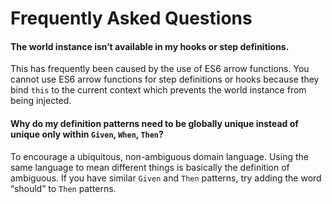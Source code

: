 # Frequently Asked Questions

#### The world instance isn’t available in my hooks or step definitions.

This has frequently been caused by the use of ES6 arrow functions.
You cannot use ES6 arrow functions for step definitions or hooks because they bind `this`
to the current context which prevents the world instance from being injected.

#### Why do my definition patterns need to be globally unique instead of unique only within `Given`, `When`, `Then`?

To encourage a ubiquitous, non-ambiguous domain language. 
Using the same language to mean different things is basically the definition of ambiguous.
If you have similar `Given` and `Then` patterns, try adding the word “should” to `Then` patterns.

